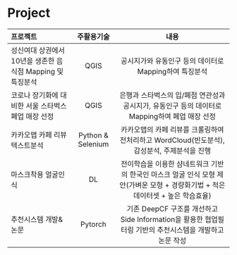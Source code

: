 # Project

|프로젝트|주활용기술|내용|
|:---|:---:|:---:|
|성신여대 상권에서 10년을 생존한 음식점 Mapping 및 특징분석|QGIS|공시지가와 유동인구 등의 데이터로 Mapping하여 특징분석|
|코로나 장기화에 대비한 서울 스타벅스 폐업 매장 선정|QGIS|은행과 스타벅스의 입/폐점 연관성과 공시지가, 유동인구 등의 데이터로 Mapping하여 폐업 매장 선정|
|카카오맵 카페 리뷰 텍스트분석|Python & Selenium|카카오맵의 카페 리뷰를 크롤링하여 전처리하고 WordCloud(빈도분석), 감성분석, 주제분석을 진행|
|마스크착용 얼굴인식|DL|전이학습을 이용한 샴네트워크 기반의 한국인 마스크 얼굴 인식 모형 제안(가벼운 모형 + 경량화기법 + 적은 데이터셋 + 높은 학습효율)|
|추천시스템 개발&논문|Pytorch|기존 DeepCF 구조를 개선하고 Side Information을 활용한 협업필터링 기반의 추천시스템을 개발하고 논문 작성|
